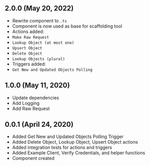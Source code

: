 ## 2.0.0 (May 20, 2022)
* Rewrite component to `.ts`
* Component is now used as base for scaffolding tool
* Actions added: 
 * `Make Raw Request`
 * `Lookup Object (at most one)`
 * `Upsert Object`
 * `Delete Object`
 * `Lookup Objects (plural)`
* Triggers added: 
 * `Get New and Updated Objects Polling`

## 1.0.0 (May 11, 2020)
* Update dependencies
* Add Logging
* Add Raw Request

## 0.0.1 (April 24, 2020)

* Added Get New and Updated Objects Polling Trigger
* Added Delete Object, Lookup Object, Upsert Object actions
* Added integration tests for actions and triggers
* Added Example Client, Verify Credentials, and helper functions
* Component created